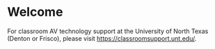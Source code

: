 # Welcome
For classroom AV technology support at the University of North Texas (Denton or Frisco), please visit https://classroomsupport.unt.edu/.
